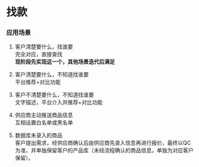 # 找款

### 应用场景

1. 客户清楚要什么，找谁要  
   完全对应，直接查找  
   **现阶段先实现这一个，其他场景迭代后满足**

2. 客户清楚要什么，不知道找谁要  
   平台推荐+对比功能

3. 客户不清楚要什么，不知道找谁要  
   文字描述，平台介入并推荐+对比功能

4. 供应商主动推送商品信息  
   互相设置白名单或黑名单

5. 数据库未录入的商品  
   客户提出需求，经供应商确认后由供应商先录入信息再进行报价，最终以QC为准，并单独保留客户的产品库（未经流程确认的商品信息，单独为对应客户保留）。



